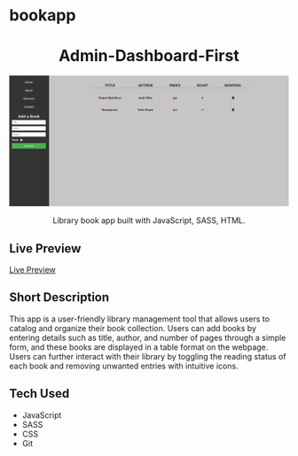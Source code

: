 # bookapp

<h1 align="center">Admin-Dashboard-First</h1>

![](./src/description/bookapp.png)

<p align="center"> 
    Library book app built with JavaScript, SASS, HTML.
    </p>

## Live Preview

[Live Preview](https://doubzero.github.io/bookapp/)

## Short Description

This app is a user-friendly library management tool that allows users to catalog and organize their book collection. Users can add books by entering details such as title, author, and number of pages through a simple form, and these books are displayed in a table format on the webpage. Users can further interact with their library by toggling the reading status of each book and removing unwanted entries with intuitive icons.

## Tech Used

- JavaScript
- SASS
- CSS
- Git
